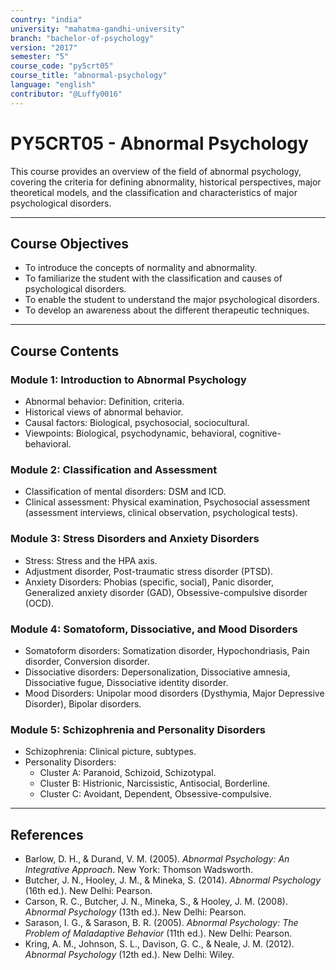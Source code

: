 ```yaml
---
country: "india"
university: "mahatma-gandhi-university"
branch: "bachelor-of-psychology"
version: "2017"
semester: "5"
course_code: "py5crt05"
course_title: "abnormal-psychology"
language: "english"
contributor: "@Luffy0016"
---
```

# PY5CRT05 - Abnormal Psychology

This course provides an overview of the field of abnormal psychology, covering the criteria for defining abnormality, historical perspectives, major theoretical models, and the classification and characteristics of major psychological disorders.

---
## Course Objectives

* To introduce the concepts of normality and abnormality.
* To familiarize the student with the classification and causes of psychological disorders.
* To enable the student to understand the major psychological disorders.
* To develop an awareness about the different therapeutic techniques.

---
## Course Contents

### Module 1: Introduction to Abnormal Psychology  
* Abnormal behavior: Definition, criteria.
* Historical views of abnormal behavior.
* Causal factors: Biological, psychosocial, sociocultural.
* Viewpoints: Biological, psychodynamic, behavioral, cognitive-behavioral.

### Module 2: Classification and Assessment  
* Classification of mental disorders: DSM and ICD.
* Clinical assessment: Physical examination, Psychosocial assessment (assessment interviews, clinical observation, psychological tests).

### Module 3: Stress Disorders and Anxiety Disorders  
* Stress: Stress and the HPA axis.
* Adjustment disorder, Post-traumatic stress disorder (PTSD).
* Anxiety Disorders: Phobias (specific, social), Panic disorder, Generalized anxiety disorder (GAD), Obsessive-compulsive disorder (OCD).

### Module 4: Somatoform, Dissociative, and Mood Disorders  
* Somatoform disorders: Somatization disorder, Hypochondriasis, Pain disorder, Conversion disorder.
* Dissociative disorders: Depersonalization, Dissociative amnesia, Dissociative fugue, Dissociative identity disorder.
* Mood Disorders: Unipolar mood disorders (Dysthymia, Major Depressive Disorder), Bipolar disorders.

### Module 5: Schizophrenia and Personality Disorders  
* Schizophrenia: Clinical picture, subtypes.
* Personality Disorders:
    * Cluster A: Paranoid, Schizoid, Schizotypal.
    * Cluster B: Histrionic, Narcissistic, Antisocial, Borderline.
    * Cluster C: Avoidant, Dependent, Obsessive-compulsive.

---
## References
* Barlow, D. H., & Durand, V. M. (2005). *Abnormal Psychology: An Integrative Approach*. New York: Thomson Wadsworth.
* Butcher, J. N., Hooley, J. M., & Mineka, S. (2014). *Abnormal Psychology* (16th ed.). New Delhi: Pearson.
* Carson, R. C., Butcher, J. N., Mineka, S., & Hooley, J. M. (2008). *Abnormal Psychology* (13th ed.). New Delhi: Pearson.
* Sarason, I. G., & Sarason, B. R. (2005). *Abnormal Psychology: The Problem of Maladaptive Behavior* (11th ed.). New Delhi: Pearson.
* Kring, A. M., Johnson, S. L., Davison, G. C., & Neale, J. M. (2012). *Abnormal Psychology* (12th ed.). New Delhi: Wiley.